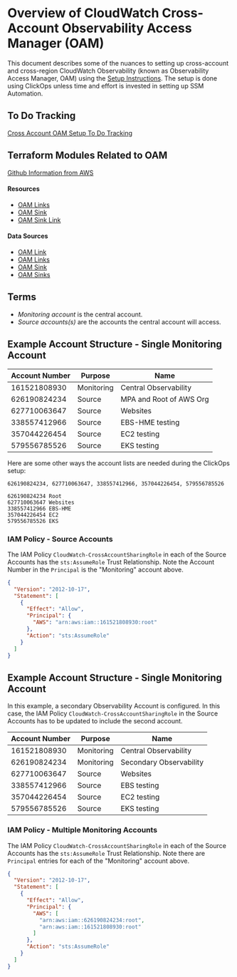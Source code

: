 # Overview of CloudWatch Cross-Account Observability Access Manager (OAM)

This document describes some of the nuances to setting up cross-account and cross-region CloudWatch Observability (known as Observability Access Manager, OAM) using the [Setup Instructions](https://docs.aws.amazon.com/AmazonCloudWatch/latest/monitoring/Cross-Account-Cross-Region.html). The setup is done using ClickOps unless time and effort is invested in setting up SSM Automation.

## To Do Tracking

[Cross Account OAM Setup To Do Tracking](./TODO.md)

## Terraform Modules Related to OAM

[Github Information from AWS](https://github.com/aws-samples/cloudwatch-obervability-access-manager-terraform)

#### Resources

- [OAM Links](https://registry.terraform.io/providers/hashicorp/aws/latest/docs/resources/oam_link)
- [OAM Sink](https://registry.terraform.io/providers/hashicorp/aws/latest/docs/resources/oam_sink)
- [OAM Sink Link](https://registry.terraform.io/providers/hashicorp/aws/latest/docs/resources/oam_sink_link)

#### Data Sources

- [OAM Link](https://registry.terraform.io/providers/hashicorp/aws/latest/docs/data-sources/oam_link)
- [OAM Links](https://registry.terraform.io/providers/hashicorp/aws/latest/docs/data-sources/oam_links)
- [OAM Sink](https://registry.terraform.io/providers/hashicorp/aws/latest/docs/data-sources/oam_sink)
- [OAM Sinks](https://registry.terraform.io/providers/hashicorp/aws/latest/docs/data-sources/oam_sinks)

## Terms

- _Monitoring account_ is the central account.
- _Source accounts(s)_ are the accounts the central account will access.

## Example Account Structure - Single Monitoring Account

| Account Number | Purpose    | Name                    |
| -------------- | ---------- | ----------------------- |
| 161521808930   | Monitoring | Central Observability   |
| 626190824234   | Source     | MPA and Root of AWS Org |
| 627710063647   | Source     | Websites                |
| 338557412966   | Source     | EBS-HME testing         |
| 357044226454   | Source     | EC2 testing             |
| 579556785526   | Source     | EKS testing             |

Here are some other ways the account lists are needed during the ClickOps setup:

```text
626190824234, 627710063647, 338557412966, 357044226454, 579556785526
```

```text
626190824234 Root
627710063647 Websites
338557412966 EBS-HME
357044226454 EC2
579556785526 EKS
```

### IAM Policy - Source Accounts

The IAM Policy `CloudWatch-CrossAccountSharingRole` in each of the Source Accounts has the `sts:AssumeRole` Trust Relationship. Note the Account Number in the `Principal` is the "Monitoring" account above.

```json
{
  "Version": "2012-10-17",
  "Statement": [
    {
      "Effect": "Allow",
      "Principal": {
        "AWS": "arn:aws:iam::161521808930:root"
      },
      "Action": "sts:AssumeRole"
    }
  ]
}
```

## Example Account Structure - Single Monitoring Account

In this example, a secondary Observability Account is configured. In this case, the IAM Policy `CloudWatch-CrossAccountSharingRole` in the Source Accounts has to be updated to include the second account.

| Account Number | Purpose    | Name                    |
| -------------- | ---------- | ----------------------- |
| 161521808930   | Monitoring | Central Observability   |
| 626190824234   | Monitoring | Secondary Observability |
| 627710063647   | Source     | Websites                |
| 338557412966   | Source     | EBS testing             |
| 357044226454   | Source     | EC2 testing             |
| 579556785526   | Source     | EKS testing             |

### IAM Policy - Multiple Monitoring Accounts

The IAM Policy `CloudWatch-CrossAccountSharingRole` in each of the Source Accounts has the `sts:AssumeRole` Trust Relationship. Note there are `Principal` entries for each of the "Monitoring" account above.

```json
{
  "Version": "2012-10-17",
  "Statement": [
    {
      "Effect": "Allow",
      "Principal": {
        "AWS": [
          "arn:aws:iam::626190824234:root",
          "arn:aws:iam::161521808930:root"
        ]
      },
      "Action": "sts:AssumeRole"
    }
  ]
}
```
